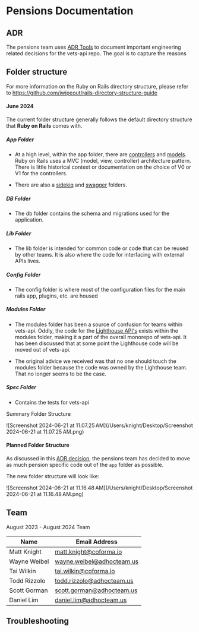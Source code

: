 # Pensions Documentation

## ADR

The pensions team uses [ADR Tools](https://github.com/npryce/adr-tools/tree/master) to document important engineering related decisions for the vets-api repo.  The goal is to capture the reasons 

## Folder structure

For more information on the Ruby on Rails directory structure, please refer to https://github.com/jwipeout/rails-directory-structure-guide

#### June 2024

The current folder structure generally follows the default directory structure that **Ruby on Rails** comes with.  

##### App Folder

- At a high level, within the app folder, there are [controllers](https://guides.rubyonrails.org/action_controller_overview.html) and [models](https://guides.rubyonrails.org/active_record_basics.html).  Ruby on Rails uses a MVC (model, view, controller) architecture pattern.  There is little historical context or documentation on the choice of V0 or V1 for the controllers. 

- There are also a [sidekiq](https://github.com/sidekiq/sidekiq) and [swagger](https://swagger.io/) folders.  

##### DB Folder

- The db folder contains the schema and migrations used for the application.

##### Lib Folder

- The lib folder is intended for common code or code that can be reused by other teams.  It is also where the code for interfacing with external APIs lives.

##### Config Folder

- The config folder is where most of the configuration files for the main rails app, plugins, etc. are housed

##### Modules Folder

- The modules folder has been a source of confusion for teams within vets-api.  Oddly, the code for the [Lighthouse API's](https://developer.va.gov/explore) exists within the modules folder, making it a part of the overall monorepo of vets-api.  It has been discussed that at some point the Lighthouse code will be moved out of vets-api.

- The original advice we received was that no one should touch the modules folder because the code was owned by the Lighthouse team.  That no longer seems to be the case.

##### Spec Folder

- Contains the tests for vets-api

Summary Folder Structure

![Screenshot 2024-06-21 at 11.07.25 AM](/Users/knight/Desktop/Screenshot 2024-06-21 at 11.07.25 AM.png)

#### Planned Folder Structure

As discussed in this [ADR decision](./adr/0002-use-modules-folder-for-pensions-code.md), the pensions team has decided to move as much pension specific code out of the `app` folder as possible. 

The new folder structure will look like:

![Screenshot 2024-06-21 at 11.16.48 AM](/Users/knight/Desktop/Screenshot 2024-06-21 at 11.16.48 AM.png)

## Team

August 2023 - August 2024 Team

| Name         | Email Address             |
| ------------ | ------------------------- |
| Matt Knight  | matt.knight@coforma.io    |
| Wayne Weibel | wayne.weibel@adhocteam.us |
| Tai Wilkin   | tai.wilkin@coforma.io     |
| Todd Rizzolo | todd.rizzolo@adhocteam.us |
| Scott Gorman | scott.gorman@adhocteam.us |
| Daniel Lim   | daniel.lim@adhocteam.us   |



## Troubleshooting

##
